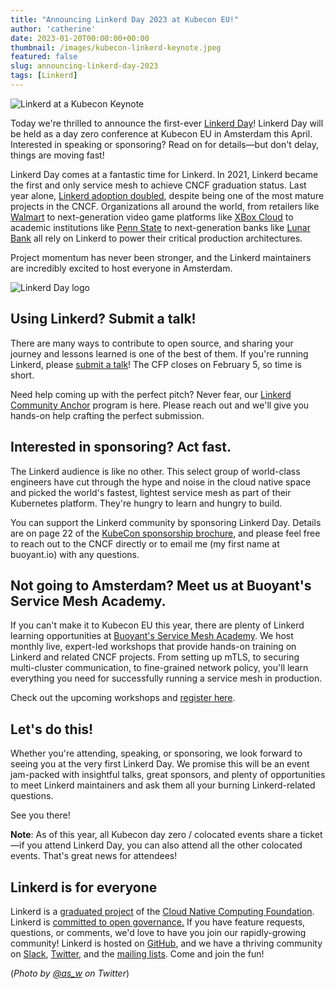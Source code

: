```yaml
---
title: "Announcing Linkerd Day 2023 at Kubecon EU!"
author: 'catherine'
date: 2023-01-20T00:00:00+00:00
thumbnail: /images/kubecon-linkerd-keynote.jpeg
featured: false
slug: announcing-linkerd-day-2023
tags: [Linkerd]
---
```


![Linkerd at a Kubecon Keynote](/images/kubecon-linkerd-keynote.jpeg)

Today we're thrilled to announce the first-ever [Linkerd
Day](https://events.linuxfoundation.org/kubecon-cloudnativecon-europe/cncf-hosted-co-located-events/linkerd-day/)!
Linkerd Day will be held as a day zero conference at Kubecon EU in Amsterdam
this April. Interested in speaking or sponsoring? Read on for details—but don't
delay, things are moving fast!

Linkerd Day comes at a fantastic time for Linkerd. In 2021, Linkerd became the
first and only service mesh to achieve CNCF graduation status. Last year alone,
[Linkerd adoption
doubled](https://linkerd.io/2022/12/28/service-mesh-2022-recap-ebpf-gateway-api/),
despite being one of the most mature projects in the CNCF. Organizations all
around the world, from retailers like
[Walmart](https://siliconangle.com/2023/01/17/walmarts-supercloud-cloud-native-kubernetes-based-platform-supercloud2/)
to next-generation video game platforms like [XBox
Cloud](https://buoyant.io/case-studies/xbox) to academic institutions like [Penn
State](https://buoyant.io/case-studies/penn-state) to next-generation banks like
[Lunar Bank](https://buoyant.io/case-studies/lunar) all rely on Linkerd to power
their critical production architectures.

Project momentum has never been stronger, and the Linkerd maintainers are
incredibly excited to host everyone in Amsterdam.

![Linkerd Day logo](/images/linkerd-day-dark-2x.png)

## Using Linkerd? Submit a talk!

There are many ways to contribute to open source, and sharing your journey and
lessons learned is one of the best of them. If you're running Linkerd, please
[submit a
talk](https://events.linuxfoundation.org/kubecon-cloudnativecon-europe/cncf-hosted-co-located-events/cfp-colocated-events/)!
The CFP closes on February 5, so time is short.

Need help coming up with the perfect pitch? Never fear, our [Linkerd Community
Anchor](https://linkerd.io/community/anchor/) program is here. Please reach out
and we'll give you hands-on help crafting the perfect submission.

## Interested in sponsoring? Act fast.

The Linkerd audience is like no other. This select group of world-class
engineers have cut through the hype and noise in the cloud native space and
picked the world's fastest, lightest service mesh as part of their Kubernetes
platform. They're hungry to learn and hungry to build.

You can support the Linkerd community by sponsoring Linkerd Day. Details are on
page 22 of the [KubeCon sponsorship
brochure](https://events.linuxfoundation.org/wp-content/uploads/2023/01/sponsor-cncf-2023-011723.pdf),
and please feel free to reach out to the CNCF directly or to email me (my first
name at buoyant.io) with any questions.

## Not going to Amsterdam? Meet us at Buoyant's Service Mesh Academy.

If you can't make it to Kubecon EU this year, there are plenty of Linkerd
learning opportunities at [Buoyant's Service Mesh
Academy](https://buoyant.io/service-mesh-academy). We host monthly live,
expert-led workshops that provide hands-on training on Linkerd and related CNCF
projects. From setting up mTLS, to securing multi-cluster communication, to
fine-grained network policy, you'll learn everything you need for successfully
running a service mesh in production.

Check out the upcoming workshops and [register
here](https://buoyant.io/service-mesh-academy).

## Let's do this!

Whether you're attending, speaking, or sponsoring, we look forward to seeing you
at the very first Linkerd Day. We promise this will be an event jam-packed with
insightful talks, great sponsors, and plenty of opportunities to meet Linkerd
maintainers and ask them all your burning Linkerd-related questions.

See you there!

**Note**: As of this year, all Kubecon day zero / colocated events share a
ticket—if you attend Linkerd Day, you can also attend all the other colocated
events. That's great news for attendees!

## Linkerd is for everyone

Linkerd is a [graduated project](/2021/07/28/announcing-cncf-graduation/) of the
[Cloud Native Computing Foundation](https://cncf.io/). Linkerd is [committed to
open
governance.](https://linkerd.io/2019/10/03/linkerds-commitment-to-open-governance/)
If you have feature requests, questions, or comments, we'd love to have you join
our rapidly-growing community! Linkerd is hosted on
[GitHub](https://github.com/linkerd/), and we have a thriving community on
[Slack](https://slack.linkerd.io/), [Twitter](https://twitter.com/linkerd), and
the [mailing lists](https://linkerd.io/2/get-involved/). Come and join the fun!

(*Photo by [@as_w](https://twitter.com/as_w) on Twitter*)
